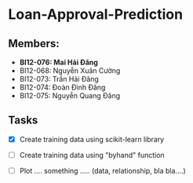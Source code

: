 # Loan-Approval-Prediction
## Members:
  - **BI12-076: Mai Hải Đăng**
  - BI12-068: Nguyễn Xuân Cường
  - BI12-073: Trần Hải Đăng
  - BI12-074: Đoàn Đình Đăng
  - BI12-075: Nguyễn Quang Đăng

## Tasks
- [x] Create training data using scikit-learn library
- [ ] Create training data using "byhand" function
- [ ] Plot .... something ..... (data, relationship, bla bla....)

